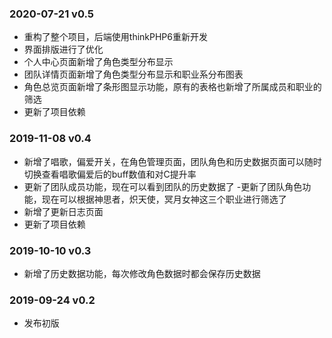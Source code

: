 ### 2020-07-21 v0.5

- 重构了整个项目，后端使用thinkPHP6重新开发
- 界面排版进行了优化
- 个人中心页面新增了角色类型分布显示
- 团队详情页面新增了角色类型分布显示和职业系分布图表
- 角色总览页面新增了条形图显示功能，原有的表格也新增了所属成员和职业的筛选
- 更新了项目依赖

### 2019-11-08 v0.4

- 新增了唱歌，偏爱开关，在角色管理页面，团队角色和历史数据页面可以随时切换查看唱歌偏爱后的buff数值和对C提升率
- 更新了团队成员功能，现在可以看到团队的历史数据了
 -更新了团队角色功能，现在可以根据神思者，炽天使，冥月女神这三个职业进行筛选了
- 新增了更新日志页面
- 更新了项目依赖

### 2019-10-10 v0.3

- 新增了历史数据功能，每次修改角色数据时都会保存历史数据

### 2019-09-24 v0.2

- 发布初版